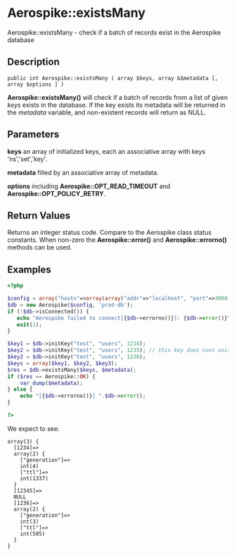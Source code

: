 
# Aerospike::existsMany

Aerospike::existsMany - check if a batch of records exist in the Aerospike database

## Description

```
public int Aerospike::existsMany ( array $keys, array &$metadata [, array $options ] )
```

**Aerospike::existsMany()** will check if a batch of records from a list of given *keys*
exists in the database.
If the key exists its metadata will be returned in the *metadata* variable,
and non-existent records will return as NULL.

## Parameters

**keys** an array of initialized keys, each an associative array with keys 'ns','set','key'.

**metadata** filled by an associative array of metadata.

**options** including **Aerospike::OPT_READ_TIMEOUT** and **Aerospike::OPT_POLICY_RETRY**.

## Return Values

Returns an integer status code.  Compare to the Aerospike class status
constants.  When non-zero the **Aerospike::error()** and
**Aerospike::errorno()** methods can be used.

## Examples

```php
<?php

$config = array("hosts"=>array(array("addr"=>"localhost", "port"=>3000));
$db = new Aerospike($config, 'prod-db');
if (!$db->isConnected()) {
   echo "Aerospike failed to connect[{$db->errorno()}]: {$db->error()}\n";
   exit(1);
}

$key1 = $db->initKey("test", "users", 1234);
$key2 = $db->initKey("test", "users", 1235); // this key does noot exist
$key2 = $db->initKey("test", "users", 1236);
$keys = array($key1, $key2, $key3);
$res = $db->existsMany($keys, $metadata);
if ($res == Aerospike::OK) {
    var_dump($metadata);
} else {
    echo "[{$db->errorno()}] ".$db->error();
}

?>
```

We expect to see:

```
array(3) {
  [1234]=>
  array(2) {
    ["generation"]=>
    int(4)
    ["ttl"]=>
    int(1337)
  }
  [12345]=>
  NULL
  [1236]=>
  array(2) {
    ["generation"]=>
    int(3)
    ["ttl"]=>
    int(505)
  }
}
```


